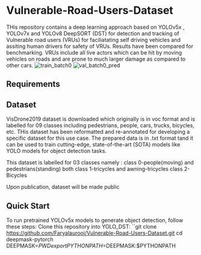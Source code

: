 # Vulnerable-Road-Users-Dataset
THis repository contains a deep learning approach based on YOLOv5x , YOLOv7x and YOLOv8 DeepSORT (DST) for detection and tracking of Vulnerable road users (VRUs) for faciliatating self driving vehicles and assiting human drivers for safety of VRUs. Results have been compared for benchmarking.
VRUs include all live actors which can be hit by moving vehicles on roads and are prone to much larger damage as compared to other cars. 
![train_batch0](https://github.com/Faryalaurooj/Vulnerable-Road-Users-Dataset/assets/138756263/07644322-113c-429b-a4b7-3f0cf9541dbb)
![val_batch0_pred](https://github.com/Faryalaurooj/Vulnerable-Road-Users-Dataset/assets/138756263/28ab2e28-649c-42ed-abee-41ee5c7f7c15)


## Requirements

## Dataset 

VisDrone2019 dataset is downloaded which originally is in voc format and is labelled for 09 classes including pedestrians, people, cars, trucks, bicycles, etc. THis dataset has been reformatted and re-annotated for developing a specific dataset for this use case. The prepared data is in .txt format tand it can be used to train cutting-edge, state-of-the-art (SOTA) models like YOLO models for object detection tasks.

This dataset is labelled for 03 classes namely :
class 0-people(moving) and pedestrians(standing) both
class 1-tricycles and awning-tricycles
class 2- Bicycles

Upon publication, dataset will be made public 
## Quick Start
To run pretrained YOLOv5x models to generate object detection, follow these steps:
Clone this repository into YOLO_DST:
``git clone https://github.com/Faryalaurooj/Vulnerable-Road-Users-Dataset.git
cd deepmask-pytorch
DEEPMASK=$PWD
export PYTHONPATH=$DEEPMASK:$PYTHONPATH
